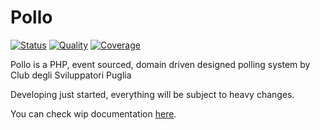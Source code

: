 Pollo
=====
[![Status](https://travis-ci.org/cdspuglia/pollo.svg)](https://travis-ci.org/cdspuglia/pollo)
[![Quality](https://scrutinizer-ci.com/g/cdspuglia/pollo/badges/quality-score.png?b=master)](https://scrutinizer-ci.com/g/cdspuglia/pollo/)
[![Coverage](https://scrutinizer-ci.com/g/cdspuglia/pollo/badges/coverage.png?b=master)](https://scrutinizer-ci.com/g/cdspuglia/pollo/)

Pollo is a PHP, event sourced, domain driven designed polling system by Club degli Sviluppatori Puglia

Developing just started, everything will be subject to heavy changes.

You can check wip documentation [here](http://cdspuglia.github.io/pollo).
